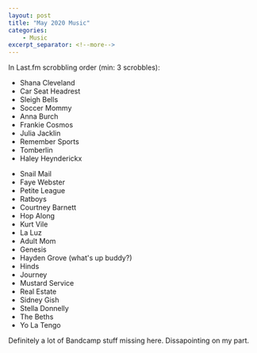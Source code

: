 ```yaml
---
layout: post
title: "May 2020 Music"
categories:
    - Music
excerpt_separator: <!--more-->
---
```

In Last.fm scrobbling order (min: 3 scrobbles):

- Shana Cleveland
- Car Seat Headrest
- Sleigh Bells
- Soccer Mommy
- Anna Burch
- Frankie Cosmos
- Julia Jacklin
- Remember Sports
- Tomberlin
- Haley Heynderickx
<!--more-->
- Snail Mail
- Faye Webster
- Petite League
- Ratboys
- Courtney Barnett
- Hop Along
- Kurt Vile
- La Luz
- Adult Mom
- Genesis
- Hayden Grove (what's up buddy?)
- Hinds
- Journey
- Mustard Service
- Real Estate
- Sidney Gish
- Stella Donnelly
- The Beths
- Yo La Tengo

Definitely a lot of Bandcamp stuff missing here. Dissapointing on my part.